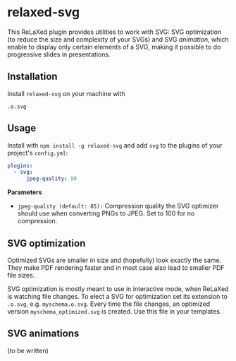 # relaxed-svg

This ReLaXed plugin provides utilities to work with SVG: SVG optimization (to
reduce the size and complexity of your SVGs) and SVG *animation*, which enable
to display only certain elements of a SVG, making it possible to do progressive
slides in presentations.

## Installation

Install ``relaxed-svg`` on your machine with

``.o.svg``



## Usage

Install with ``npm install -g relaxed-svg`` and add ``svg`` to the plugins of
your project's ``config.yml``:

```yaml
plugins:
  - svg:
      jpeg-quality: 90
```

**Parameters**
- ``jpeg-quality (default: 85):`` Compression quality the SVG optimizer should
  use when converting PNGs to JPEG. Set to 100 for no compression.

## SVG optimization

Optimized SVGs are smaller in size and (hopefully) look exactly the same. They
make PDF rendering faster and in most case also lead to smaller PDF file sizes.

SVG optimization is mostly meant to use in interactive mode, when ReLaXed is
watching file changes. To elect a SVG for optimization set its extension
to ``.o.svg``, e.g. ``myschema.o.svg``. Every time the file changes, an
optimized version ``myschema_optimized.svg`` is created. Use this file in your
templates.

## SVG animations

(to be written)

